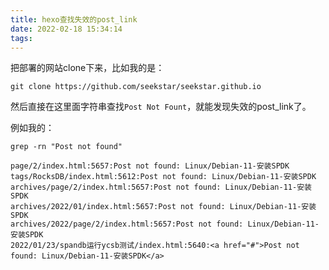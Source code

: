 ```yaml
---
title: hexo查找失效的post_link
date: 2022-02-18 15:34:14
tags:
---
```


把部署的网站clone下来，比如我的是：

```shell
git clone https://github.com/seekstar/seekstar.github.io
```

然后直接在这里面字符串查找```Post Not Fount```，就能发现失效的post_link了。

例如我的：

```shell
grep -rn "Post not found"
```

```text
page/2/index.html:5657:Post not found: Linux/Debian-11-安装SPDK
tags/RocksDB/index.html:5612:Post not found: Linux/Debian-11-安装SPDK
archives/page/2/index.html:5657:Post not found: Linux/Debian-11-安装SPDK
archives/2022/01/index.html:5657:Post not found: Linux/Debian-11-安装SPDK
archives/2022/page/2/index.html:5657:Post not found: Linux/Debian-11-安装SPDK
2022/01/23/spandb运行ycsb测试/index.html:5640:<a href="#">Post not found: Linux/Debian-11-安装SPDK</a>
```
